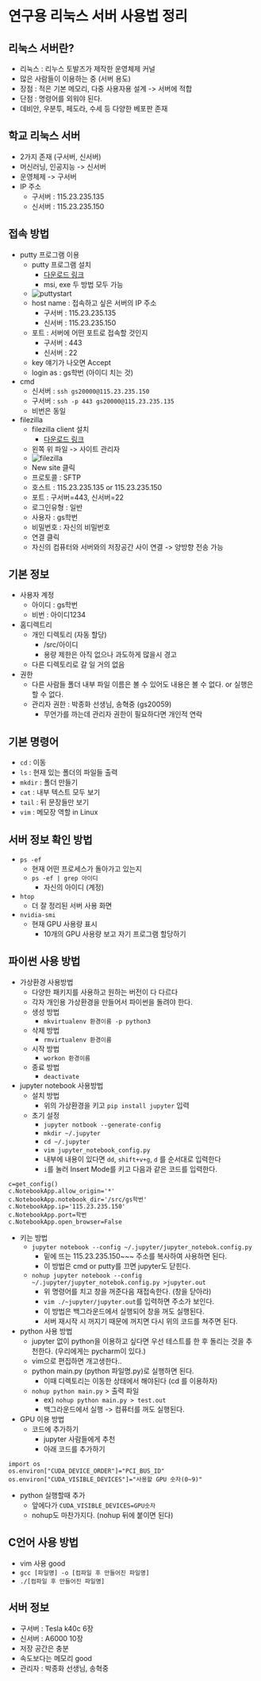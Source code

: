 # 연구용 리눅스 서버 사용법 정리
## 리눅스 서버란?
- 리눅스 : 리누스 토발즈가 제작한 운영체제 커널
- 많은 사람들이 이용하는 중 (서버 용도)
- 장점 : 적은 기본 메모리, 다중 사용자용 설계 -> 서버에 적합
- 단점 : 명령어를 외워야 된다. 
- 데비안, 우분투, 페도라, 수세 등 다양한 베포판 존재
## 학교 리눅스 서버
- 2가지 존재 (구서버, 신서버)
- 머신러닝, 인공지능 -> 신서버
- 운영체제 -> 구서버
- IP 주소 
  - 구서버 : 115.23.235.135
  - 신서버 : 115.23.235.150
## 접속 방법
- putty 프로그램 이용
  - putty 프로그램 설치 
    - [다운로드 링크](https://www.chiark.greenend.org.uk/~sgtatham/putty/latest.html) 
    - msi, exe 두 방법 모두 가능
  - ![puttystart](https://user-images.githubusercontent.com/90604899/169722194-239d76f4-ad5a-4003-9159-00a390cb40d7.png)
  - host name : 접속하고 싶은 서버의 IP 주소
    - 구서버 : 115.23.235.135
    - 신서버 : 115.23.235.150
  - 포트 : 서버에 어떤 포트로 접속할 것인지
    - 구서버 : 443
    - 신서버 : 22
  - key 얘기가 나오면 Accept
  - login as : gs학번 (아이디 치는 것)
- cmd 
  - 신서버 : `ssh gs20000@115.23.235.150`
  - 구서버 : `ssh -p 443 gs20000@115.23.235.135`
  - 비번은 동일
- filezilla
  - filezilla client 설치
    - [다운로드 링크](https://filezilla-project.org/download.php?platform=win64)
  - 왼쪽 위 파일 -> 사이트 관리자
  - ![filezilla](https://user-images.githubusercontent.com/90604899/169722502-9717cade-073d-4f75-a1dd-bf8a88d088c7.png)
  - New site 클릭
  - 프로토콜 : SFTP
  - 호스트 : 115.23.235.135 or 115.23.235.150
  - 포트 : 구서버=443, 신서버=22
  - 로그인유형 : 일반
  - 사용자 : gs학번
  - 비밀번호 : 자신의 비밀번호
  - 연결 클릭
  - 자신의 컴퓨터와 서버와의 저장공간 사이 연결 -> 양방향 전송 가능
## 기본 정보
- 사용자 계정
  - 아이디 : gs학번
  - 비번 : 아이디1234
- 홈디렉트리
  - 개인 디렉토리 (자동 할당)
    - /src/아이디
    - 용량 제한은 아직 없으나 과도하게 많을시 경고
  - 다른 디렉토리로 갈 일 거의 없음
- 권한
  - 다른 사람들 폴더 내부 파일 이름은 볼 수 있어도 내용은 볼 수 없다. or 실행은 할 수 없다. 
  - 관리자 권한 : 박종화 선생님, 송혁중 (gs20059)
    - 무언가를 까는데 관리자 권한이 필요하다면 개인적 연락
## 기본 명령어
- `cd` : 이동
- `ls` : 현재 있는 폴더의 파일들 출력
- `mkdir` : 폴더 만들기
- `cat` : 내부 텍스트 모두 보기
- `tail` : 뒤 문장들만 보기
- `vim` : 메모장 역할 in Linux
## 서버 정보 확인 방법
- `ps -ef` 
  - 현재 어떤 프로세스가 돌아가고 있는지
  - `ps -ef | grep 아이디`
     - 자신의 아이디 (계정)
- `htop`
  - 더 잘 정리된 서버 사용 화면
- `nvidia-smi`
  - 현재 GPU 사용량 표시
    - 10개의 GPU 사용량 보고 자기 프로그램 할당하기
## 파이썬 사용 방법
- 가상환경 사용방법
  - 다양한 패키지를 사용하고 원하는 버전이 다 다르다
  - 각자 개인용 가상환경을 만들어서 파이썬을 돌려야 한다.
  - 생성 방법
    - `mkvirtualenv 환경이름 -p python3`
  - 삭제 방법
    - `rmvirtualenv 환경이름`
  - 시작 방법
    - `workon 환경이름`
  - 종료 방법
    - `deactivate`
- jupyter notebook 사용방법
  - 설치 방법
    - 위의 가상환경을 키고 `pip install jupyter` 입력
  - 초기 설정
    - `jupyter notbook --generate-config`
    - `mkdir ~/.jupyter`
    - `cd ~/.jupyter`
    - `vim jupyter_notebook_config.py`
    - 내부에 내용이 있다면 `dd`, `shift+v+g`, `d` 를 순서대로 입력한다
    - `i`를 눌러 Insert Mode를 키고 다음과 같은 코드를 입력한다.
``` 
c=get_config()
c.NotebookApp.allow_origin='*'
c.NotebookApp.notebook_dir='/src/gs학번'
c.NotebookApp.ip='115.23.235.150'
c.NotebookApp.port=학번 
c.NotebookApp.open_browser=False
```
  - 키는 방법
    - `jupyter notebook --config ~/.jupyter/jupyter_notebok.config.py`
      - 밑에 뜨는 115.23.235.150~~~ 주소를 복사하여 사용하면 된다.
      - 이 방법은 cmd or putty를 끄면 jupyter도 닫힌다.
    - `nohup jupyter notebook --config ~/.jupyter/jupyter_notebok.config.py >jupyter.out`
      - 위 명령어를 치고 창을 꺼준다음 재접속한다. (창을 닫아라)
      - `vim ./~jupyter/jupyter.out`를 입력하면 주소가 보인다.
      - 이 방법은 백그라운드에서 실행되어 창을 꺼도 실행된다.
      - 서버 재시작 시 꺼지기 때문에 꺼지면 다시 위의 코드를 쳐주면 된다.
- python 사용 방법
  - jupyter 없이 python을 이용하고 싶다면 우선 테스트를 한 후 돌리는 것을 추천한다. (우리에게는 pycharm이 있다.)
  - vim으로 편집하면 개고생한다..
  - python main.py (python 파일명.py)로 실행하면 된다. 
    - 이때 디렉토리는 이동한 상태에서 해야된다 (cd 를 이용하자)
  - `nohup python main.py` > 출력 파일
    - ex) `nohup python main.py > test.out`
    - 백그라운드에서 실행 -> 컴퓨터를 꺼도 실행된다.
- GPU 이용 방법
  - 코드에 추가하기
    - jupyter 사람들에게 추천
    - 아래 코드를 추가하기
```
import os 
os.environ["CUDA_DEVICE_ORDER"]="PCI_BUS_ID" 
os.environ["CUDA_VISIBLE_DEVICES"]="사용할 GPU 숫자(0~9)"
```
  - python 실행할때 추가
    - 앞에다가 `CUDA_VISIBLE_DEVICES=GPU숫자`
    - nohup도 마찬가지다. (nohup 뒤에 붙이면 된다)
## C언어 사용 방법
- vim 사용 good
- `gcc [파일명] -o [컴파일 후 만들어진 파일명]`
- `./[컴파일 후 만들어진 파일명]`
## 서버 정보
- 구서버 : Tesla k40c 6장
- 신서버 : A6000 10장
- 저장 공간은 충분
- 속도보다는 메모리 good
- 관리자 : 박종화 선생님, 송혁중
